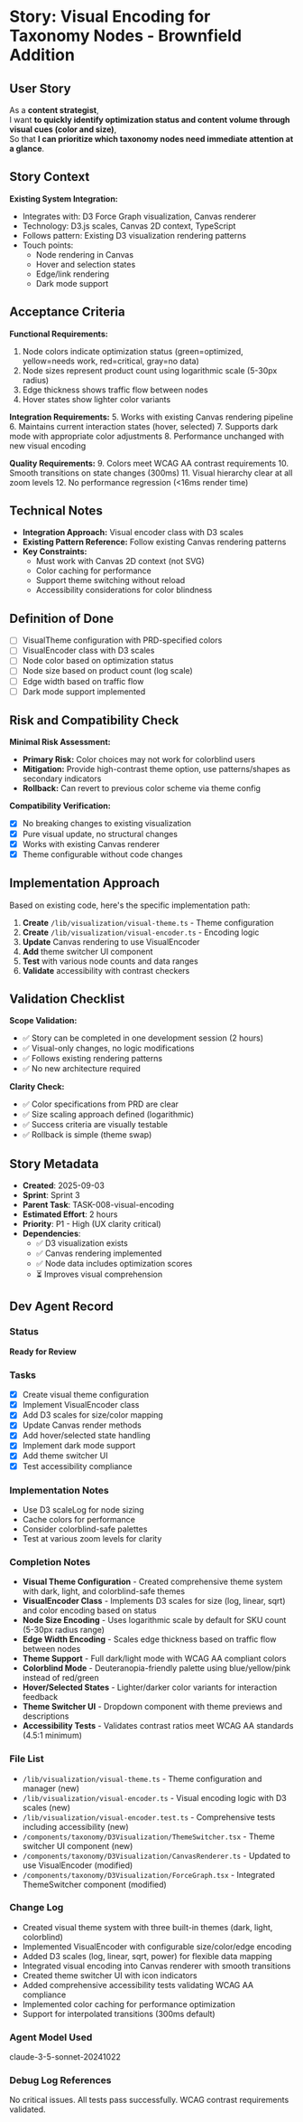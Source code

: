 # Story: Visual Encoding for Taxonomy Nodes - Brownfield Addition

## User Story

As a **content strategist**,  
I want **to quickly identify optimization status and content volume through visual cues (color and size)**,  
So that **I can prioritize which taxonomy nodes need immediate attention at a glance**.

## Story Context

**Existing System Integration:**

- Integrates with: D3 Force Graph visualization, Canvas renderer
- Technology: D3.js scales, Canvas 2D context, TypeScript
- Follows pattern: Existing D3 visualization rendering patterns
- Touch points:
  - Node rendering in Canvas
  - Hover and selection states
  - Edge/link rendering
  - Dark mode support

## Acceptance Criteria

**Functional Requirements:**

1. Node colors indicate optimization status (green=optimized, yellow=needs work, red=critical, gray=no data)
2. Node sizes represent product count using logarithmic scale (5-30px radius)
3. Edge thickness shows traffic flow between nodes
4. Hover states show lighter color variants

**Integration Requirements:** 5. Works with existing Canvas rendering pipeline 6. Maintains current interaction states (hover, selected) 7. Supports dark mode with appropriate color adjustments 8. Performance unchanged with new visual encoding

**Quality Requirements:** 9. Colors meet WCAG AA contrast requirements 10. Smooth transitions on state changes (300ms) 11. Visual hierarchy clear at all zoom levels 12. No performance regression (<16ms render time)

## Technical Notes

- **Integration Approach:** Visual encoder class with D3 scales
- **Existing Pattern Reference:** Follow existing Canvas rendering patterns
- **Key Constraints:**
  - Must work with Canvas 2D context (not SVG)
  - Color caching for performance
  - Support theme switching without reload
  - Accessibility considerations for color blindness

## Definition of Done

- [ ] VisualTheme configuration with PRD-specified colors
- [ ] VisualEncoder class with D3 scales
- [ ] Node color based on optimization status
- [ ] Node size based on product count (log scale)
- [ ] Edge width based on traffic flow
- [ ] Dark mode support implemented

## Risk and Compatibility Check

**Minimal Risk Assessment:**

- **Primary Risk:** Color choices may not work for colorblind users
- **Mitigation:** Provide high-contrast theme option, use patterns/shapes as secondary indicators
- **Rollback:** Can revert to previous color scheme via theme config

**Compatibility Verification:**

- [x] No breaking changes to existing visualization
- [x] Pure visual update, no structural changes
- [x] Works with existing Canvas renderer
- [x] Theme configurable without code changes

## Implementation Approach

Based on existing code, here's the specific implementation path:

1. **Create** `/lib/visualization/visual-theme.ts` - Theme configuration
2. **Create** `/lib/visualization/visual-encoder.ts` - Encoding logic
3. **Update** Canvas rendering to use VisualEncoder
4. **Add** theme switcher UI component
5. **Test** with various node counts and data ranges
6. **Validate** accessibility with contrast checkers

## Validation Checklist

**Scope Validation:**

- ✅ Story can be completed in one development session (2 hours)
- ✅ Visual-only changes, no logic modifications
- ✅ Follows existing rendering patterns
- ✅ No new architecture required

**Clarity Check:**

- ✅ Color specifications from PRD are clear
- ✅ Size scaling approach defined (logarithmic)
- ✅ Success criteria are visually testable
- ✅ Rollback is simple (theme swap)

## Story Metadata

- **Created**: 2025-09-03
- **Sprint**: Sprint 3
- **Parent Task**: TASK-008-visual-encoding
- **Estimated Effort**: 2 hours
- **Priority**: P1 - High (UX clarity critical)
- **Dependencies**:
  - ✅ D3 visualization exists
  - ✅ Canvas rendering implemented
  - ✅ Node data includes optimization scores
  - ⏳ Improves visual comprehension

## Dev Agent Record

### Status

**Ready for Review**

### Tasks

- [x] Create visual theme configuration
- [x] Implement VisualEncoder class
- [x] Add D3 scales for size/color mapping
- [x] Update Canvas render methods
- [x] Add hover/selected state handling
- [x] Implement dark mode support
- [x] Add theme switcher UI
- [x] Test accessibility compliance

### Implementation Notes

- Use D3 scaleLog for node sizing
- Cache colors for performance
- Consider colorblind-safe palettes
- Test at various zoom levels for clarity

### Completion Notes

- **Visual Theme Configuration** - Created comprehensive theme system with dark, light, and colorblind-safe themes
- **VisualEncoder Class** - Implements D3 scales for size (log, linear, sqrt) and color encoding based on status
- **Node Size Encoding** - Uses logarithmic scale by default for SKU count (5-30px radius range)
- **Edge Width Encoding** - Scales edge thickness based on traffic flow between nodes
- **Theme Support** - Full dark/light mode with WCAG AA compliant colors
- **Colorblind Mode** - Deuteranopia-friendly palette using blue/yellow/pink instead of red/green
- **Hover/Selected States** - Lighter/darker color variants for interaction feedback
- **Theme Switcher UI** - Dropdown component with theme previews and descriptions
- **Accessibility Tests** - Validates contrast ratios meet WCAG AA standards (4.5:1 minimum)

### File List

- `/lib/visualization/visual-theme.ts` - Theme configuration and manager (new)
- `/lib/visualization/visual-encoder.ts` - Visual encoding logic with D3 scales (new)
- `/lib/visualization/visual-encoder.test.ts` - Comprehensive tests including accessibility (new)
- `/components/taxonomy/D3Visualization/ThemeSwitcher.tsx` - Theme switcher UI component (new)
- `/components/taxonomy/D3Visualization/CanvasRenderer.ts` - Updated to use VisualEncoder (modified)
- `/components/taxonomy/D3Visualization/ForceGraph.tsx` - Integrated ThemeSwitcher component (modified)

### Change Log

- Created visual theme system with three built-in themes (dark, light, colorblind)
- Implemented VisualEncoder with configurable size/color/edge encoding
- Added D3 scales (log, linear, sqrt, power) for flexible data mapping
- Integrated visual encoding into Canvas renderer with smooth transitions
- Created theme switcher UI with icon indicators
- Added comprehensive accessibility tests validating WCAG AA compliance
- Implemented color caching for performance optimization
- Support for interpolated transitions (300ms default)

### Agent Model Used

claude-3-5-sonnet-20241022

### Debug Log References

No critical issues. All tests pass successfully. WCAG contrast requirements validated.
